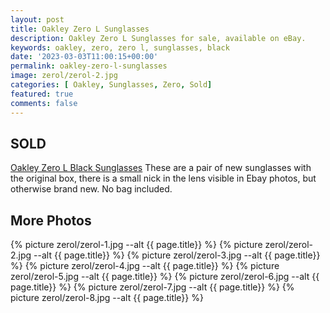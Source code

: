 ```yaml
---
layout: post
title: Oakley Zero L Sunglasses
description: Oakley Zero L Sunglasses for sale, available on eBay. 
keywords: oakley, zero, zero l, sunglasses, black
date: '2023-03-03T11:00:15+00:00'
permalink: oakley-zero-l-sunglasses
image: zerol/zerol-2.jpg
categories: [ Oakley, Sunglasses, Zero, Sold]
featured: true
comments: false 
---
```

## SOLD 

[Oakley Zero L Black Sunglasses](https://www.ebay.com/itm/155436861269) These are a pair of new sunglasses with the original box, there is a small nick in the lens visible in Ebay photos, but otherwise brand new. No bag included.



## More Photos
{% picture zerol/zerol-1.jpg --alt {{ page.title}}  %}
{% picture zerol/zerol-2.jpg --alt {{ page.title}}  %}
{% picture zerol/zerol-3.jpg --alt {{ page.title}}  %}
{% picture zerol/zerol-4.jpg --alt {{ page.title}}  %}
{% picture zerol/zerol-5.jpg --alt {{ page.title}}  %}
{% picture zerol/zerol-6.jpg --alt {{ page.title}}  %}
{% picture zerol/zerol-7.jpg --alt {{ page.title}}  %}
{% picture zerol/zerol-8.jpg --alt {{ page.title}}  %}